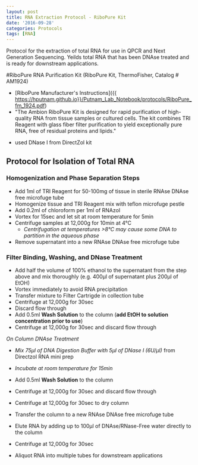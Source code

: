 ```yaml
---
layout: post
title: RNA Extraction Protocol - RiboPure Kit
date: '2016-09-28'
categories: Protocols
tags: [RNA]
---
```


Protocol for the extraction of total RNA for use in QPCR and Next Generation Sequencing. Yeilds total RNA that has been DNAse treated and is ready for downstream applications.

#RiboPure RNA Purification Kit (RiboPure Kit, ThermoFisher, Catalog # AM1924)  
* [RiboPure Manufacturer's Instructions]({{ https://hputnam.github.io}}/Putnam_Lab_Notebook/protocols/RiboPure_fm_1924.pdf)  
* "The Ambion RiboPure Kit is designed for rapid purification of high-quality RNA from tissue samples or cultured cells. The kit combines TRI Reagent with glass fiber filter purification to yield exceptionally pure RNA, free of residual proteins and lipids."

- used DNase I from DirectZol kit

## Protocol for Isolation of Total RNA
 
### Homogenization and Phase Separation Steps
* Add 1ml of TRI Reagent for 50-100mg of tissue in sterile RNAse DNAse free microfuge tube 
* Homogenize tissue and TRI Reagent mix with teflon microfuge pestle
* Add 0.2ml of chloroform per 1ml of RNAzol 
* Vortex for 15sec and let sit at room temperature for 5min 
* Centrifuge samples at 12,000g for 10min at 4°C
	* _Centrifugation at temperatures >8°C may cause some DNA to partition in the aqueous phase_
* Remove supernatant into a new RNAse DNAse free microfuge tube 

### Filter Binding, Washing, and DNase Treatment
* Add half the volume of 100% ethanol to the supernatant from the step above and mix thoroughly (e.g. 400µl of supernatant plus 200µl of EtOH)
* Vortex immediately to avoid RNA precipitation
* Transfer mixture to Filter Cartrigde in collection tube
* Centrifuge at 12,000g for 30sec
* Discard flow through 
* Add 0.5ml **Wash Solution** to the column (**add EtOH to solution concentration prior to use**)
* Centrifuge at 12,000g for 30sec and discard flow through

*On Column DNAse Treatment*
* _Mix 75µl of DNA Digestion Buffer with 5µl of DNase I (6U/µl)_ from Directzol RNA mini prep 
* _Incubate at room temperature for 15min_

* Add 0.5ml **Wash Solution** to the column 
* Centrifuge at 12,000g for 30sec and discard flow through
* Centrifuge at 12,000g for 30sec to dry column
* Transfer the column to a new RNAse DNAse free microfuge tube
* Elute RNA by adding up to 100µl of DNAse/RNase-Free water directly to the column
* Centrifuge at 12,000g for 30sec
* Aliquot RNA into multiple tubes for downstream applications